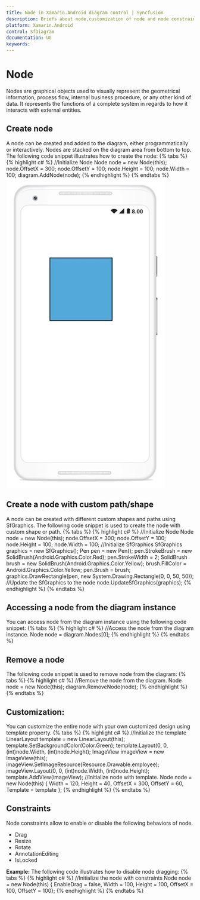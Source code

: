 ```yaml
---
title: Node in Xamarin.Android diagram control | Syncfusion
description: Briefs about node,customization of node and node constraints in Xamarin.Android diagram control 
platform: Xamarin.Android
control: SfDiagram
documentation: UG
keywords: 
---
```

# Node
Nodes are graphical objects used to visually represent the geometrical information, process flow, internal business procedure, or any other kind of data. It represents the functions of a complete system in regards to how it interacts with external entities.

## Create node
A node can be created and added to the diagram, either programmatically or interactively. Nodes are stacked on the diagram area from bottom to top.
The following code snippet illustrates how to create the node:
{% tabs %}
{% highlight c# %}
//Initialize Node
Node node = new Node(this);
node.OffsetX = 300;
node.OffsetY = 100;
node.Height = 100;
node.Width = 100;
diagram.AddNode(node);
{% endhighlight %}
{% endtabs %}
![Node in Xamarin.Android diagram](Node_images/Node_img1.jpeg)

## Create a node with custom path/shape
A node can be created with different custom shapes and paths using SfGraphics.
The following code snippet is used to create the node with custom shape or path.
{% tabs %}
{% highlight c# %}
//Initialize Node
Node node = new Node(this);
node.OffsetX = 300;
node.OffsetY = 100;
node.Height = 100;
node.Width = 100;
//Initialize SfGraphics
SfGraphics graphics = new SfGraphics();
Pen pen = new Pen();
pen.StrokeBrush = new SolidBrush(Android.Graphics.Color.Red);
pen.StrokeWidth = 2;
SolidBrush brush = new SolidBrush(Android.Graphics.Color.Yellow);
brush.FillColor = Android.Graphics.Color.Yellow;
pen.Brush = brush;
graphics.DrawRectangle(pen, new System.Drawing.Rectangle(0, 0, 50, 50));
//Update the SfGraphics to the node
node.UpdateSfGraphics(graphics);
{% endhighlight %}
{% endtabs %}

## Accessing a node from the diagram instance
You can access node from the diagram instance using the following code snippet:
{% tabs %}
{% highlight c# %}
//Access the node from the diagram instance.
Node node = diagram.Nodes[0];
{% endhighlight %}
{% endtabs %}

## Remove a node
The following code snippet is used to remove node from the diagram:
{% tabs %}
{% highlight c# %}
//Remove the node from the diagram.
Node node = new Node(this);
diagram.RemoveNode(node);
{% endhighlight %}
{% endtabs %}

## Customization:
You can customize the entire node with your own customized design using template property.
{% tabs %}
{% highlight c# %}
//Initialize the template
LinearLayout template = new LinearLayout(this);
template.SetBackgroundColor(Color.Green);
template.Layout(0, 0, (int)node.Width, (int)node.Height);
ImageView imageView = new ImageView(this);
imageView.SetImageResource(Resource.Drawable.employee);
imageView.Layout(0, 0, (int)node.Width, (int)node.Height);
template.AddView(imageView);
//Initialize node with template.
Node node = new Node(this) { Width = 120, Height = 40, OffsetX = 300, OffsetY = 60, Template = template };
{% endhighlight %}
{% endtabs %}

## Constraints
Node constraints allow to enable or disable the following behaviors of node.
* Drag
* Resize
* Rotate
* AnnotationEditing
* IsLocked

**Example:**
The following code illustrates how to disable node dragging:
{% tabs %}
{% highlight c# %}
//Initialize the node with constraints
Node node = new Node(this) { EnableDrag = false, Width = 100, Height = 100, OffsetX = 100, OffsetY = 100};
{% endhighlight %}
{% endtabs %}
